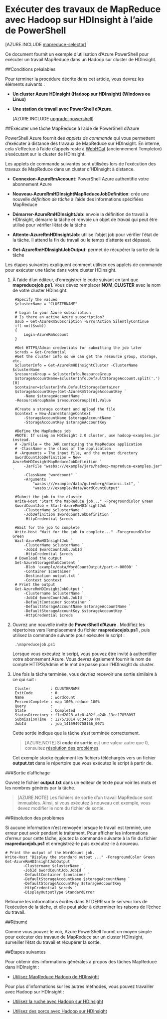 <properties
   pageTitle="Utilisez MapReduce et PowerShell avec Hadoop | Microsoft Azure"
   description="Découvrez comment utiliser PowerShell pour exécuter à distance des travaux de MapReduce avec Hadoop sur HDInsight."
   services="hdinsight"
   documentationCenter=""
   authors="Blackmist"
   manager="jhubbard"
   editor="cgronlun"
    tags="azure-portal"/>

<tags
   ms.service="hdinsight"
   ms.devlang="na"
   ms.topic="article"
   ms.tgt_pltfrm="na"
   ms.workload="big-data"
   ms.date="08/29/2016"
   ms.author="larryfr"/>

# <a name="run-mapreduce-jobs-with-hadoop-on-hdinsight-using-powershell"></a>Exécuter des travaux de MapReduce avec Hadoop sur HDInsight à l’aide de PowerShell

[AZURE.INCLUDE [mapreduce-selector](../../includes/hdinsight-selector-use-mapreduce.md)]

Ce document fournit un exemple d’utilisation d’Azure PowerShell pour exécuter un travail MapReduce dans un Hadoop sur cluster de HDInsight.

##<a id="prereq"></a>Conditions préalables

Pour terminer la procédure décrite dans cet article, vous devrez les éléments suivants :

- **Un cluster Azure HDInsight (Hadoop sur HDInsight) (Windows ou Linux)**

- **Une station de travail avec PowerShell d’Azure**.

    [AZURE.INCLUDE [upgrade-powershell](../../includes/hdinsight-use-latest-powershell.md)]

##<a id="powershell"></a>Exécuter une tâche MapReduce à l’aide de PowerShell d’Azure

PowerShell Azure fournit des *applets de commande* qui vous permettent d’exécuter à distance des travaux de MapReduce sur HDInsight. En interne, cela s’effectue à l’aide d’appels reste à [WebHCat](https://cwiki.apache.org/confluence/display/Hive/WebHCat) (anciennement Templeton) s’exécutant sur le cluster de HDInsight.

Les applets de commande suivantes sont utilisées lors de l’exécution des travaux de MapReduce dans un cluster d’HDInsight à distance.

* **Connexion-AzureRmAccount**: PowerShell Azure authentifie votre abonnement Azure

* **Nouveau-AzureRmHDInsightMapReduceJobDefinition**: crée une nouvelle *définition de tâche* à l’aide des informations spécifiées MapReduce

* **Démarrer-AzureRmHDInsightJob**: envoie la définition de travail à HDInsight, démarre la tâche et renvoie un objet de *travail* qui peut être utilisé pour vérifier l’état de la tâche

* **Attente-AzureRmHDInsightJob**: utilise l’objet job pour vérifier l’état de la tâche. Il attend la fin du travail ou le temps d’attente est dépassé.

* **Get-AzureRmHDInsightJobOutput**: permet de récupérer la sortie de la tâche

Les étapes suivantes expliquent comment utiliser ces applets de commande pour exécuter une tâche dans votre cluster HDInsight.

1. À l’aide d’un éditeur, d’enregistrer le code suivant en tant que **mapreducejob.ps1**. Vous devez remplacer **NOM_CLUSTER** avec le nom de votre cluster HDInsight.

        #Specify the values
        $clusterName = "CLUSTERNAME"
                
        # Login to your Azure subscription
        # Is there an active Azure subscription?
        $sub = Get-AzureRmSubscription -ErrorAction SilentlyContinue
        if(-not($sub))
        {
            Login-AzureRmAccount
        }

        #Get HTTPS/Admin credentials for submitting the job later
        $creds = Get-Credential
        #Get the cluster info so we can get the resource group, storage, etc.
        $clusterInfo = Get-AzureRmHDInsightCluster -ClusterName $clusterName
        $resourceGroup = $clusterInfo.ResourceGroup
        $storageAccountName=$clusterInfo.DefaultStorageAccount.split('.')[0]
        $container=$clusterInfo.DefaultStorageContainer
        $storageAccountKey=(Get-AzureRmStorageAccountKey `
            -Name $storageAccountName `
        -ResourceGroupName $resourceGroup)[0].Value

        #Create a storage content and upload the file
        $context = New-AzureStorageContext `
            -StorageAccountName $storageAccountName `
            -StorageAccountKey $storageAccountKey
            
        #Define the MapReduce job
        #NOTE: If using an HDInsight 2.0 cluster, use hadoop-examples.jar instead.
        # -JarFile = the JAR containing the MapReduce application
        # -ClassName = the class of the application
        # -Arguments = The input file, and the output directory
        $wordCountJobDefinition = New-AzureRmHDInsightMapReduceJobDefinition `
            -JarFile "wasbs:///example/jars/hadoop-mapreduce-examples.jar" `
            -ClassName "wordcount" `
            -Arguments `
                "wasbs:///example/data/gutenberg/davinci.txt", `
                "wasbs:///example/data/WordCountOutput"

        #Submit the job to the cluster
        Write-Host "Start the MapReduce job..." -ForegroundColor Green
        $wordCountJob = Start-AzureRmHDInsightJob `
            -ClusterName $clusterName `
            -JobDefinition $wordCountJobDefinition `
            -HttpCredential $creds

        #Wait for the job to complete
        Write-Host "Wait for the job to complete..." -ForegroundColor Green
        Wait-AzureRmHDInsightJob `
            -ClusterName $clusterName `
            -JobId $wordCountJob.JobId `
            -HttpCredential $creds
        # Download the output
        Get-AzureStorageBlobContent `
            -Blob 'example/data/WordCountOutput/part-r-00000' `
            -Container $container `
            -Destination output.txt `
            -Context $context
        # Print the output
        Get-AzureRmHDInsightJobOutput `
            -Clustername $clusterName `
            -JobId $wordCountJob.JobId `
            -DefaultContainer $container `
            -DefaultStorageAccountName $storageAccountName `
            -DefaultStorageAccountKey $storageAccountKey `
            -HttpCredential $creds
            
2. Ouvrez une nouvelle invite de **PowerShell d’Azure** . Modifiez les répertoires vers l’emplacement du fichier **mapreducejob.ps1** , puis utilisez la commande suivante pour exécuter le script :

        .\mapreducejob.ps1
    
    Lorsque vous exécutez le script, vous pouvez être invité à authentifier votre abonnement Azure. Vous devrez également fournir le nom de compte HTTPS/Admin et le mot de passe pour l’HDInsight du cluster.

3. Une fois la tâche terminée, vous devriez recevoir une sortie similaire à ce qui suit :

        Cluster         : CLUSTERNAME
        ExitCode        : 0
        Name            : wordcount
        PercentComplete : map 100% reduce 100%
        Query           :
        State           : Completed
        StatusDirectory : f1ed2028-afe8-402f-a24b-13cc17858097
        SubmissionTime  : 12/5/2014 8:34:09 PM
        JobId           : job_1415949758166_0071

    Cette sortie indique que la tâche s’est terminée correctement.

    > [AZURE.NOTE] Si **code de sortie** est une valeur autre que 0, consultez [résolution des problèmes](#troubleshooting).

    Cet exemple stocke également les fichiers téléchargés vers un fichier **output.txt** dans le répertoire que vous exécutez le script à partir de.

###<a name="view-output"></a>Sortie d’affichage

Ouvrez le fichier **output.txt** dans un éditeur de texte pour voir les mots et les nombres générés par la tâche.

> [AZURE.NOTE] Les fichiers de sortie d’un travail MapReduce sont immuables. Ainsi, si vous exécutez à nouveau cet exemple, vous devez modifier le nom du fichier de sortie.

##<a id="troubleshooting"></a>Résolution des problèmes

Si aucune information n’est renvoyée lorsque le travail est terminé, une erreur peut avoir pendant le traitement. Pour afficher les informations d’erreur pour cette tâche, ajoutez la commande suivante à la fin du fichier **mapreducejob.ps1** et enregistrez-le puis exécutez-le à nouveau.

    # Print the output of the WordCount job.
    Write-Host "Display the standard output ..." -ForegroundColor Green
    Get-AzureRmHDInsightJobOutput `
            -Clustername $clusterName `
            -JobId $wordCountJob.JobId `
            -DefaultContainer $container `
            -DefaultStorageAccountName $storageAccountName `
            -DefaultStorageAccountKey $storageAccountKey `
            -HttpCredential $creds `
            -DisplayOutputType StandardError

Retourne les informations écrites dans STDERR sur le serveur lors de l’exécution de la tâche, et elle peut aider à déterminer les raisons de l’échec du travail.

##<a id="summary"></a>Résumé

Comme vous pouvez le voir, Azure PowerShell fournit un moyen simple pour exécuter des travaux de MapReduce sur un cluster HDInsight, surveiller l’état du travail et récupérer la sortie.

##<a id="nextsteps"></a>Étapes suivantes

Pour obtenir des informations générales à propos des tâches MapReduce dans HDInsight :

* [Utilisez MapReduce Hadoop de HDInsight](hdinsight-use-mapreduce.md)

Pour plus d’informations sur les autres méthodes, vous pouvez travailler avec Hadoop sur HDInsight :

* [Utilisez la ruche avec Hadoop sur HDInsight](hdinsight-use-hive.md)

* [Utilisez des porcs avec Hadoop sur HDInsight](hdinsight-use-pig.md)
